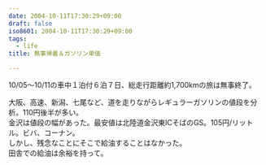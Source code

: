 ```yaml
---
date: 2004-10-11T17:30:29+09:00
draft: false
iso8601: 2004-10-11T17:30:29+09:00
tags:
  - life
title: 無事帰着＆ガソリン単価

---
```


<div class="entry-body">
  <p>10/05〜10/11の車中１泊付６泊７日、総走行距離約1,700kmの旅は無事終了。</p>

  <p>大阪、高速、新潟、七尾など、道を走りながらレギュラーガソリンの値段を分析。110円後半が多い。<br />
    金沢は値段の幅があった。最安値は北陸道金沢東ICそばのGS。105円/リットル。ビバ、コーナン。<br />
    しかし、残念なことにそこで給油することはなかった。<br />
    田舎での給油は余裕を持って。</p>
</div>
